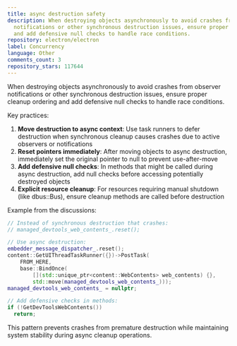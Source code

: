 ```yaml
---
title: async destruction safety
description: When destroying objects asynchronously to avoid crashes from observer
  notifications or other synchronous destruction issues, ensure proper cleanup ordering
  and add defensive null checks to handle race conditions.
repository: electron/electron
label: Concurrency
language: Other
comments_count: 3
repository_stars: 117644
---
```


When destroying objects asynchronously to avoid crashes from observer notifications or other synchronous destruction issues, ensure proper cleanup ordering and add defensive null checks to handle race conditions.

Key practices:
1. **Move destruction to async context**: Use task runners to defer destruction when synchronous cleanup causes crashes due to active observers or notifications
2. **Reset pointers immediately**: After moving objects to async destruction, immediately set the original pointer to null to prevent use-after-move
3. **Add defensive null checks**: In methods that might be called during async destruction, add null checks before accessing potentially destroyed objects
4. **Explicit resource cleanup**: For resources requiring manual shutdown (like dbus::Bus), ensure cleanup methods are called before destruction

Example from the discussions:
```cpp
// Instead of synchronous destruction that crashes:
// managed_devtools_web_contents_.reset();

// Use async destruction:
embedder_message_dispatcher_.reset();
content::GetUIThreadTaskRunner({})->PostTask(
    FROM_HERE,
    base::BindOnce(
        [](std::unique_ptr<content::WebContents> web_contents) {},
        std::move(managed_devtools_web_contents_)));
managed_devtools_web_contents_ = nullptr;

// Add defensive checks in methods:
if (!GetDevToolsWebContents())
  return;
```

This pattern prevents crashes from premature destruction while maintaining system stability during async cleanup operations.